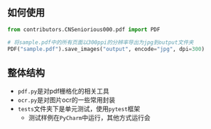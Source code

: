 ## 如何使用

```python
from contributors.CNSeniorious000.pdf import PDF

# 将sample.pdf中的所有页面以300ppi的分辨率导出为jpg到output文件夹
PDF("sample.pdf").save_images("output", encode="jpg", dpi=300)
```

## 整体结构

- `pdf.py`是对pdf栅格化的相关工具
- `ocr.py`是对图片ocr的一些常用封装
- `tests`文件夹下是单元测试，使用`pytest`框架
    - 测试样例在`PyCharm`中运行，其他方式运行会